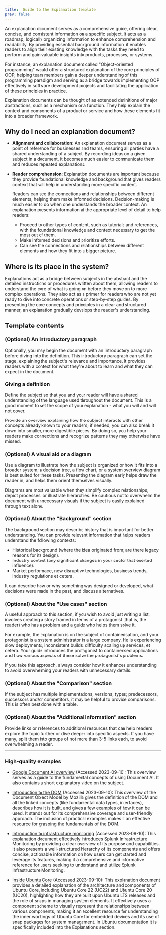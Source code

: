 ```yaml
---
title:  Guide to the Explanation template
prev: false
---
```


An explanation document serves as a comprehensive guide, offering clear, concise, and consistent information on a specific subject.
It acts as a roadmap, logically organizing information to enhance comprehension and readability.
By providing essential background information, it enables readers to align their existing knowledge with the tasks they need to perform and gain valuable insights into products, processes, or systems.

For instance, an explanation document called "Object-oriented programming" would offer a structured explanation of the core principles of OOP, helping team members gain a deeper understanding of this programming paradigm and serving as a bridge towards implementing OOP effectively in software development projects and facilitating the application of these principles in practice.

Explanation documents can be thought of as extended definitions of major abstractions, such as a mechanism or a function.
They help explain the context and components of a product or service and how these elements fit into a broader framework.

## Why do I need an explanation document?

* **Alignment and collaboration**:
An explanation document serves as a point of reference for businesses and teams, ensuring all parties have a shared understanding of a subject.
By recording ideas on a given subject in a document, it becomes much easier to communicate them and reduces repeated explanations.
* **Reader comprehension**:
Explanation documents are important because they provide foundational knowledge and background that gives readers context that will help in understanding more specific content.

  Readers can see the connections and relationships between different elements, helping them make informed decisions.
  Decision-making is much easier to do when one understands the broader context.
  An explanation presents information at the appropriate level of detail to help readers:

  * Proceed to other types of content, such as tutorials and references, with the foundational knowledge and context necessary to get the most out of them.
  * Make informed decisions and prioritize efforts.
  * Can see the connections and relationships between different elements and how they fit into a bigger picture.

## Where is its place in the system?

Explanations act as a bridge between subjects in the abstract and the detailed instructions or procedures written about them, allowing readers to understand the core of what is going on before they move on to more complex operations.
They also act as a primer for readers who are not yet ready to dive into concrete operations or step-by-step guides.
By presenting the core concepts and principles in a clear and structured manner, an explanation gradually develops the reader's understanding.

## Template contents

### (Optional) An introductory paragraph

Optionally, you may begin the document with an introductory paragraph before diving into the definition.
This introductory paragraph can set the stage, explaining the subject's relevance and importance.
It provides readers with a context for what they're about to learn and what they can expect in the document.

### Giving a definition

Define the subject so that you and your reader will have a shared understanding of the language used throughout the document.
This is a good moment to set the scope of your explanation - what you will and will not cover.

Provide an overview explaining how the subject interacts with other concepts already known to your readers; if needed, you can also break it down into smaller, more digestible pieces.
By doing so, you help your readers make connections and recognize patterns they may otherwise have missed.

### (Optional) A visual aid or a diagram

Use a diagram to illustrate how the subject is organized or how it fits into a broader system; a decision tree, a flow chart, or a system overview diagram is best suited for these tasks.
Presenting the diagram early helps draw the reader in, and helps them orient themselves visually.

Diagrams are most valuable when they simplify complex relationships, depict processes, or illustrate hierarchies.
Be cautious not to overwhelm the document with unnecessary visuals if the subject is easily explained through text alone.

### (Optional) About the "Background" section

The background section may describe history that is important for better understanding.
You can provide relevant information that helps readers understand the following contexts:

* Historical background (where the idea originated from; are there legacy reasons for its design).
* Industry context (any significant changes in your sector that exerted influence).
* Market performace, new disruptive technologies, business trends, industry regulations et cetera.

It can describe how or why something was designed or developed, what decisions were made in the past, and discuss alternatives.

### (Optional) About the "Use cases" section

A useful approach to this section, if you wish to avoid just writing a list, involves creating a story framed in terms of a protagonist (that is, the reader) who has a problem and a guide who helps them solve it.

For example, the explanation is on the subject of containerisation, and your protagonist is a system administrator in a large company.
He is experiencing slow deployments, inconsistent builds, difficulty scaling up services, et cetera.
Your guide introduces the protagonist to containerised applications and how various aspects of these solve the protagonist's problems.

If you take this approach, always consider how it enhances understanding to avoid overwhelming your readers with unnecessary details.

### (Optional) About the "Comparison" section

If the subject has multiple implementations, versions, types; predecessors, successors and/or competitors, it may be helpful to provide comparisons.
This is often best done with a table.

### (Optional) About the "Additional information" section

Provide links or references to additional resources that can help readers explore the topic further or dive deeper into specific aspects.
If you have many, split them into groups of not more than 3-5 links each, to avoid overwhelming a reader.

---

### High-quality examples

* [Google Document AI overview](https://cloud.google.com/document-ai/docs/overview)
(Accessed 2023-09-10):
This overview serves as a guide to the fundamental concepts of using Document AI.
It also contains a short explanatory video on the subject.

* [Introduction to the DOM](https://developer.mozilla.org/en-US/docs/Web/API/Document_Object_Model/Introduction) (Accessed 2023-09-10):
This overview of the Document Object Model by Mozilla gives the definition of the DOM and all the linked concepts (like fundamental data types, interfaces), describes how it is
built, and gives a few examples of how it can be used.
It stands out for its comprehensive coverage and user-friendly approach.
The inclusion of practical examples makes it an effective resource for grasping the fundamentals of the DOM.

* [Introduction to infrastructure monitoring](https://docs.splunk.com/Observability/infrastructure/intro-to-infrastructure.html#nav-Introduction) (Accessed 2023-09-10):
This explanation document effectively introduces Splunk Infrastructure Monitoring by providing a clear overview of its purpose and capabilities.
It also presents a well-structured hierarchy of its components and offers concise, actionable information on how users can get started and leverage its features, making it a comprehensive and informative reference for users seeking to understand and utilize Splunk Infrastructure Monitoring.

* [Inside Ubuntu Core](https://ubuntu.com/core/docs/uc20/inside) (Accessed 2023-09-10):
This explanation document provides a detailed explanation of the architecture and components of Ubuntu Core, including Ubuntu Core 22 (UC22) and Ubuntu Core 20 (UC20), highlighting how they are built upon Ubuntu LTS releases and the role of snaps in managing system elements.
It effectively uses a component scheme to visually represent the relationships between various components, making it an excellent resource for understanding the inner workings of Ubuntu Core for embedded devices and its use of snap packages for system management.
In Ubuntu documentation it is specifically included into the Explanations section.
